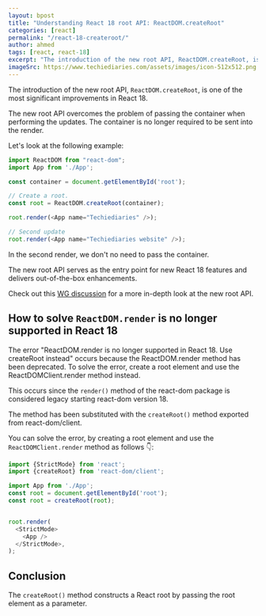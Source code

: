 ```yaml
---
layout: bpost
title: "Understanding React 18 root API: ReactDOM.createRoot"
categories: [react] 
permalink: "/react-18-createroot/"
author: ahmed
tags: [react, react-18]
excerpt: "The introduction of the new root API, ReactDOM.createRoot, is one of the most significant improvements in React 18."
imageSrc: https://www.techiediaries.com/assets/images/icon-512x512.png
---
```


The introduction of the new root API, `ReactDOM.createRoot`, is one of the most significant improvements in React 18. 

The new root API overcomes the problem of passing the container when performing the updates. The container is no longer required to be sent into the render.

Let's look at the following example:

```javascript
import ReactDOM from "react-dom";
import App from './App';

const container = document.getElementById('root');

// Create a root.
const root = ReactDOM.createRoot(container);

root.render(<App name="Techiediaries" />);

// Second update
root.render(<App name="Techiediaries website" />);
```

In the second render, we don't no need to pass the container.

The new root API serves as the entry point for new React 18 features and delivers out-of-the-box enhancements.

Check out this [WG discussion](https://github.com/reactwg/react-18/discussions/5) for a more in-depth look at the new root API.

## How to solve `ReactDOM.render` is no longer supported in React 18

The error "ReactDOM.render is no longer supported in React 18. Use createRoot instead" occurs because the ReactDOM.render method has been deprecated. To solve the error, create a root element and use the ReactDOMClient.render method instead.

This occurs since the `render()` method of the react-dom package is considered legacy starting react-dom version 18.

The method has been substituted with the `createRoot()` method exported from react-dom/client.

You can solve the error, by creating a root element and use the `ReactDOMClient.render` method as follows 👇️:

```javascript
import {StrictMode} from 'react';
import {createRoot} from 'react-dom/client';

import App from './App';
const root = document.getElementById('root');
const root = createRoot(root);


root.render(
  <StrictMode>
    <App />
  </StrictMode>,
);
```

## Conclusion

The `createRoot()` method constructs a React root by passing the root element as a parameter.

